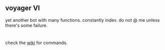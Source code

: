 ## voyager VI
yet another bot with many functions. constantly indev. do not @ me unless there's some failure.
#
check the [wiki](https://github.com/cypr3ss/voyager-VI/wiki) for commands.
